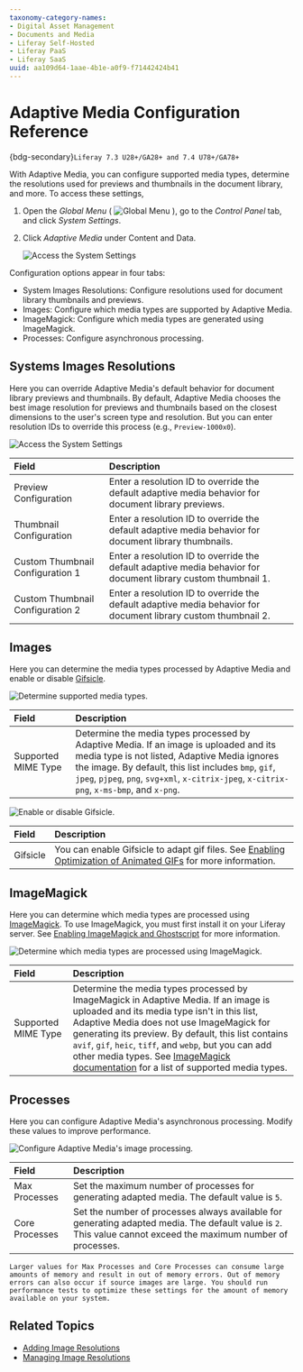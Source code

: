 ```yaml
---
taxonomy-category-names:
- Digital Asset Management
- Documents and Media
- Liferay Self-Hosted
- Liferay PaaS
- Liferay SaaS
uuid: aa109d64-1aae-4b1e-a0f9-f71442424b41
---
```

# Adaptive Media Configuration Reference

{bdg-secondary}`Liferay 7.3 U28+/GA28+ and 7.4 U78+/GA78+`

With Adaptive Media, you can configure supported media types, determine the resolutions used for previews and thumbnails in the document library, and more. To access these settings,

1. Open the *Global Menu* ( ![Global Menu](../../../../images/icon-applications-menu.png) ), go to the *Control Panel* tab, and click *System Settings*.

1. Click *Adaptive Media* under Content and Data.

    ![Access the System Settings](./adaptive-media-configuration-reference/images/01.png)

Configuration options appear in four tabs:

* System Images Resolutions: Configure resolutions used for document library thumbnails and previews.
* Images: Configure which media types are supported by Adaptive Media.
* ImageMagick: Configure which media types are generated using ImageMagick.
* Processes: Configure asynchronous processing.

## Systems Images Resolutions

Here you can override Adaptive Media's default behavior for document library previews and thumbnails. By default, Adaptive Media chooses the best image resolution for previews and thumbnails based on the closest dimensions to the user's screen type and resolution. But you can enter resolution IDs to override this process (e.g., `Preview-1000x0`).

![Access the System Settings](./adaptive-media-configuration-reference/images/02.png)

| Field                            | Description                                                                                                    |
|:---------------------------------|:---------------------------------------------------------------------------------------------------------------|
| Preview Configuration            | Enter a resolution ID to override the default adaptive media behavior for document library previews.           |
| Thumbnail Configuration          | Enter a resolution ID to override the default adaptive media behavior for document library thumbnails.         |
| Custom Thumbnail Configuration 1 | Enter a resolution ID to override the default adaptive media behavior for document library custom thumbnail 1. |
| Custom Thumbnail Configuration 2 | Enter a resolution ID to override the default adaptive media behavior for document library custom thumbnail 2. |

## Images

Here you can determine the media types processed by Adaptive Media and enable or disable [Gifsicle](https://www.lcdf.org/gifsicle/).

![Determine supported media types.](./adaptive-media-configuration-reference/images/03.png)

| Field               | Description                                                                                                                                                                                                                                                                                  |
|:--------------------|:---------------------------------------------------------------------------------------------------------------------------------------------------------------------------------------------------------------------------------------------------------------------------------------------|
| Supported MIME Type | Determine the media types processed by Adaptive Media. If an image is uploaded and its media type is not listed, Adaptive Media ignores the image. By default, this list includes `bmp`, `gif`, `jpeg`, `pjpeg`, `png`, `svg+xml`, `x-citrix-jpeg`, `x-citrix-png`, `x-ms-bmp`, and `x-png`. |

![Enable or disable Gifsicle.](./adaptive-media-configuration-reference/images/04.png)

| Field    | Description                                                                                                                                                            |
|:---------|:-----------------------------------------------------------------------------------------------------------------------------------------------------------------------|
| Gifsicle | You can enable Gifsicle to adapt gif files. See [Enabling Optimization of Animated GIFs](../../devops/enabling-optimization-of-animated-gifs.md) for more information. |

## ImageMagick

Here you can determine which media types are processed using [ImageMagick](http://www.imagemagick.org). To use ImageMagick, you must first install it on your Liferay server. See [Enabling ImageMagick and Ghostscript](../../../../system-administration/using-the-server-administration-panel/configuring-external-services.md#enabling-imagemagick-and-ghostscript) for more information.

![Determine which media types are processed using ImageMagick.](./adaptive-media-configuration-reference/images/05.png)

| Field               | Description                                                                                                                                                                                                                                                                                                           |
|:--------------------|:----------------------------------------------------------------------------------------------------------------------------------------------------------------------------------------------------------------------------------------------------------------------------------------------------------------------|
| Supported MIME Type | Determine the media types processed by ImageMagick in Adaptive Media. If an image is uploaded and its media type isn't in this list, Adaptive Media does not use ImageMagick for generating its preview. By default, this list contains  `avif`, `gif`, `heic`, `tiff`, and `webp`, but you can add other media types. See [ImageMagick documentation](https://imagemagick.org/script/formats.php) for a list of supported media types. |

## Processes

Here you can configure Adaptive Media's asynchronous processing. Modify these values to improve performance.

![Configure Adaptive Media's image processing.](./adaptive-media-configuration-reference/images/06.png)

| Field          | Description                                                                                                                                                    |
|:---------------|:---------------------------------------------------------------------------------------------------------------------------------------------------------------|
| Max Processes  | Set the maximum number of processes for generating adapted media. The default value is `5`.                                                                    |
| Core Processes | Set the number of processes always available for generating adapted media. The default value is `2`. This value cannot exceed the maximum number of processes. |

```{warning}
Larger values for Max Processes and Core Processes can consume large amounts of memory and result in out of memory errors. Out of memory errors can also occur if source images are large. You should run performance tests to optimize these settings for the amount of memory available on your system.
```

## Related Topics

* [Adding Image Resolutions](./adding-image-resolutions.md)
* [Managing Image Resolutions](./managing-image-resolutions.md)
